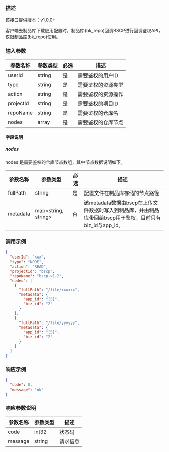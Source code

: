 ### 描述
该接口提供版本：v1.0.0+
 
客户端去制品库下载应用配置时，制品库(bk_repo)回调BSCP进行回调鉴权API， 仅限制品库(bk_repo)使用。

### 输入参数
| 参数名称      | 参数类型   | 必选  | 描述        |
|-----------|--------|-----|-----------|
| userId    | string | 是   | 需要鉴权的用户ID |
| type      | string | 是   | 需要鉴权的资源类型 |
| action    | string | 是   | 需要鉴权的资源操作 |
| projectId | string | 是   | 需要鉴权的项目ID |
| repoName  | string | 是   | 需要鉴权的仓库名  |
| nodes     | array  | 是   | 需要鉴权的仓库节点 |

#### 字段说明
##### nodes
nodes 是需要鉴权的仓库节点数组，其中节点数据说明如下。

| 参数名称     | 参数类型                | 必选  | 描述                                                                 |
|----------|---------------------|-----|--------------------------------------------------------------------|
| fullPath | string              | 是   | 配置文件在制品库存储的节点路径                                                    |
| metadata | map<string, string> | 否   | 该metadata数据由bscp在上传文件数据时写入到制品库，并由制品库带回给bscp用于鉴权，目前只有biz_id与app_id。 |

### 调用示例
```json
{
  "userId": "xxx",
  "type": "NODE",
  "action": "READ",
  "projectId": "bscp",
  "repoName": "bscp-v1-2",
  "nodes": [
    {
      "fullPath": "/file/xxxxxx",
      "metadata": {
        "app_id": "[5]",
        "biz_id": "2"
      }
    },
    {
      "fullPath": "/file/yyyyyy",
      "metadata": {
        "app_id": "[5]",
        "biz_id": "2"
      }
    }
  ]
}
```

### 响应示例
```json
{
  "code": 0,
  "message": "ok"
}
```

### 响应参数说明
| 参数名称    | 参数类型   | 描述   |
|---------|--------|------|
| code    | int32  | 状态码  |
| message | string | 请求信息 |
